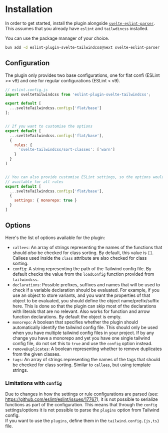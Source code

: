 # Installation

In order to get started, install the plugin alongside
[`svelte-eslint-parser`](https://github.com/sveltejs/eslint-plugin-svelte). This
assumes that you already have `eslint` and `tailwdincss` installed.

You can use the package manager of your choice.

```bash
bun add -d eslint-plugin-svelte-tailwindcss@next svelte-eslint-parser
```

## Configuration

The plugin only provides two base configurations, one for flat confi (ESLint >=
v9) and one for regular configurations (ESLint < v9).

```javascript
// eslint.config.js
import svelteTailwindcss from 'eslint-plugin-svelte-tailwindcss';

export default [
  ...svelteTailwindcss.configs['flat/base']
];


// If you want to customise the options
export default [
  ...svelteTailwindcss.configs['flat/base'],
  {
    rules: {
      'svelte-tailwindcss/sort-classes': ['warn']
    }
  }
]


// You can also provide customise ESLint settings, so the options would be
// available for all rules
export default [
  ...svelteTailwindcss.configs['flat/base'],
  {
    settings: { monorepo: true }
  }
]
```

## Options

Here's the list of options available for the plugin:

- `callees`: An array of strings representing the names of the functions that
  should _also_ be checked for class sorting. By default, this value is `[]`.
  Callees used inside the `class` attribute are also checked for class sorting.
- `config`: A string representing the path of the Tailwind config file. By
  default checks the value from the `loadConfig` function provided from
  `tailwindcss`.
- `declarations`: Possible prefixes, suffixes and names that will be used to
  check if a variable declaration should be evaluated. For example, if you use an
  object to store variants, and you want the properties of that object to be
  evaluated, you should define the object name/prefix/suffix here. This is done so
  that the plugin can skip most of the declarations with literals that are no
  relevant. Also works for function and arrow function declarations. By default
  the object is empty.
- `monorepo`: A boolean that specifies whether the plugin should automatically
  identify the tailwind config file. This should only be used when you have
  multiple tailwind config files in your project. If by any change you have a
  monorepo and yet you have one single tailwind config file, do not set this to
  `true` and use the `config` option instead.
- `removeDuplicates`: A boolean representing whether to remove duplicates from
  the given classes.
- `tags`: An array of strings representing the names of the tags that should be
  checked for class sorting. Similar to `callees`, but using template strings.

### Limitations with `config`

Due to changes in how the settings or rule configurations are parsed (see:
https://github.com/eslint/eslint/issues/17767), it is not possible to serialize
functions as part of the configuration. This means that through the `config`
settings/options it is not possible to parse the `plugins` option from Tailwind
config.  
If you want to use the `plugins`, define them in the `tailwind.config.{js,ts}`
file.
